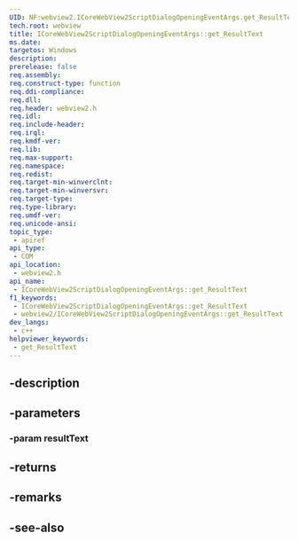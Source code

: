 ```yaml
---
UID: NF:webview2.ICoreWebView2ScriptDialogOpeningEventArgs.get_ResultText
tech.root: webview
title: ICoreWebView2ScriptDialogOpeningEventArgs::get_ResultText
ms.date: 
targetos: Windows
description: 
prerelease: false
req.assembly: 
req.construct-type: function
req.ddi-compliance: 
req.dll: 
req.header: webview2.h
req.idl: 
req.include-header: 
req.irql: 
req.kmdf-ver: 
req.lib: 
req.max-support: 
req.namespace: 
req.redist: 
req.target-min-winverclnt: 
req.target-min-winversvr: 
req.target-type: 
req.type-library: 
req.umdf-ver: 
req.unicode-ansi: 
topic_type:
 - apiref
api_type:
 - COM
api_location:
 - webview2.h
api_name:
 - ICoreWebView2ScriptDialogOpeningEventArgs::get_ResultText
f1_keywords:
 - ICoreWebView2ScriptDialogOpeningEventArgs::get_ResultText
 - webview2/ICoreWebView2ScriptDialogOpeningEventArgs::get_ResultText
dev_langs:
 - c++
helpviewer_keywords:
 - get_ResultText
---
```


## -description

## -parameters

### -param resultText

## -returns

## -remarks

## -see-also

